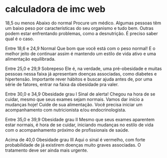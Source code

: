 # calculadora de imc web


18,5 ou menos
Abaixo do normal
Procure um médico. Algumas pessoas têm um baixo peso por características do seu organismo e tudo bem. Outras podem estar enfrentando problemas, como a desnutrição. É preciso saber qual é o caso.

Entre 18,6 e 24,9
Normal
Que bom que você está com o peso normal! E o melhor jeito de continuar assim é mantendo um estilo de vida ativo e uma alimentação equilibrada.

Entre 25,0 e 29,9
Sobrepeso
Ele é, na verdade, uma pré-obesidade e muitas pessoas nessa faixa já apresentam doenças associadas, como diabetes e hipertensão. Importante rever hábitos e buscar ajuda antes de, por uma série de fatores, entrar na faixa da obesidade pra valer.

Entre 30,0 e 34,9
Obesidade grau I
Sinal de alerta! Chegou na hora de se cuidar, mesmo que seus exames sejam normais. Vamos dar início a mudanças hoje! Cuide de sua alimentação. Você precisa iniciar um acompanhamento com nutricionista e/ou endocrinologista.

Entre 35,0 e 39,9
Obesidade
grau II
Mesmo que seus exames aparentem estar normais, é hora de se cuidar, iniciando mudanças no estilo de vida com o acompanhamento próximo de profissionais de saúde.

Acima de 40,0
Obesidade
grau III
Aqui o sinal é vermelho, com forte probabilidade de já existirem doenças muito graves associadas. O tratamento deve ser ainda mais urgente.

